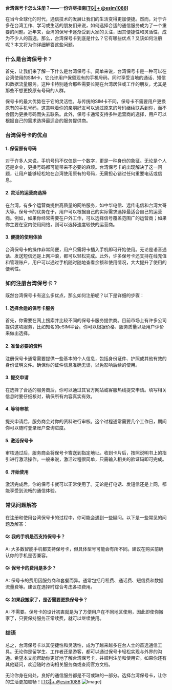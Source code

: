 **台湾保号卡怎么注册？——一份详尽指南[[TG💪+ @esim1088](https://t.me/s/esim1088)]**

在当今全球化的时代，通信技术的发展让我们的生活变得更加便捷。然而，对于许多在台湾工作、学习或生活的朋友们来说，如何选择合适的通信服务成为了一个重要的问题。近年来，台湾的保号卡逐渐受到大家的关注，因其便捷性和灵活性，成为不少人的首选。那么，台湾保号卡到底是什么？它有哪些优点？又该如何注册呢？本文将为你详细解答这些问题。

### 什么是台湾保号卡？

首先，让我们来了解一下什么是台湾保号卡。简单来说，台湾保号卡是一种可以在台湾使用的SIM卡，它允许用户保留现有的手机号码，同时享受当地的通话、短信和数据流量服务。这种卡特别适合那些需要长期在台湾居住或工作的朋友，尤其是那些不想更换原有号码的人群。

保号卡的最大优势在于它的灵活性。与传统的SIM卡不同，保号卡不需要用户更换原有的手机号码，这意味着你的亲朋好友可以通过原来的号码继续联系到你，而不会因为更换号码而失去联系。此外，保号卡通常支持多种运营商的选择，用户可以根据自己的需求选择最适合的服务提供商。

### 台湾保号卡的优点

#### 1. **保留原有号码**
   对于许多人来说，手机号码不仅仅是一个数字，更是一种身份的象征。无论是个人还是企业，更换号码都可能带来不必要的麻烦。台湾保号卡的出现解决了这一问题，让用户能够轻松地在台湾使用原有的号码，无需担心错过任何重要电话或信息。

#### 2. **灵活的运营商选择**
   在台湾，有多个运营商提供高质量的网络服务，如中华电信、远传电信和台湾大哥大等。保号卡的优势在于，用户可以根据自己的实际需求选择最适合自己的运营商。例如，如果你经常需要在户外工作，可以选择信号覆盖范围广的运营商；如果你主要在室内使用网络，则可以选择速度较快的运营商。

#### 3. **便捷的使用体验**
   台湾保号卡的操作非常简便，用户只需将卡插入手机即可开始使用。无论是语音通话、发送短信还是上网冲浪，都可以轻松完成。此外，许多保号卡还支持在线充值和管理账户，用户可以通过手机随时随地查看余额和使用情况，大大提升了使用的便利性。

### 如何注册台湾保号卡？

既然台湾保号卡有这么多优点，那么如何注册呢？以下是详细的步骤：

#### 1. **选择合适的保号卡服务**
   首先，你需要在网上搜索并比较不同的保号卡服务提供商。目前市场上有许多公司提供这项服务，比如知名的eSIM平台。你可以根据价格、服务质量以及用户评价来做出选择。

#### 2. **准备必要的资料**
   注册保号卡通常需要提供一些基本的个人信息，包括身份证件、护照或其他有效的身份证明文件。确保你的证件信息准确无误，以免影响后续的使用。

#### 3. **提交申请**
   在选择了合适的服务商后，你可以通过其官方网站或客服热线提交申请。填写相关信息时要仔细核对，确保所有内容真实有效。

#### 4. **等待审核**
   提交申请后，服务商会对你的资料进行审核。这个过程通常需要几个工作日，期间你可以随时登录账户查询进度。

#### 5. **激活保号卡**
   审核通过后，服务商会将保号卡寄送到指定地址。收到卡片后，按照说明书上的指引进行激活操作。一般来说，激活过程很简单，只需输入相关的验证码即可完成。

#### 6. **开始使用**
   激活完成后，你的保号卡就可以正常使用了。无论是打电话、发短信还是上网，都能享受到流畅的通信体验。

### 常见问题解答

在注册和使用台湾保号卡的过程中，你可能会遇到一些疑问。以下是一些常见的问题及解答：

#### Q: 我的手机是否支持保号卡？
A: 大多数智能手机都支持保号卡，但具体型号可能会有所不同。建议在购买前确认你的手机是否兼容。

#### Q: 保号卡的费用是多少？
A: 保号卡的费用因服务商和套餐而异。通常包括月租费、通话费、短信费和数据流量费等。建议在选择时综合考虑各项费用。

#### Q: 如果我搬家了，是否需要更换保号卡？
A: 不需要。保号卡的设计初衷就是为了方便用户在不同地区使用，因此即使你搬家了，只要保持服务正常续费，就可以继续使用。

### 结语

总之，台湾保号卡以其便捷性和灵活性，成为了越来越多在台人士的首选通信工具。无论你是留学生、工作者还是游客，都可以通过保号卡轻松实现与外界的沟通。希望本文能帮助你更好地了解台湾保号卡，并顺利注册和使用它。如果你还有其他疑问，欢迎随时咨询相关服务商或查阅官方文档。

无论你身在何处，良好的通信服务都是不可或缺的一部分。选择台湾保号卡，让你的生活更加顺畅！[[TG💪+ @esim1088](https://t.me/s/esim1088) ![Image](https://i.postimg.cc/4NQfJmqS/Snipaste-2025-05-13-00-14-12.png)]